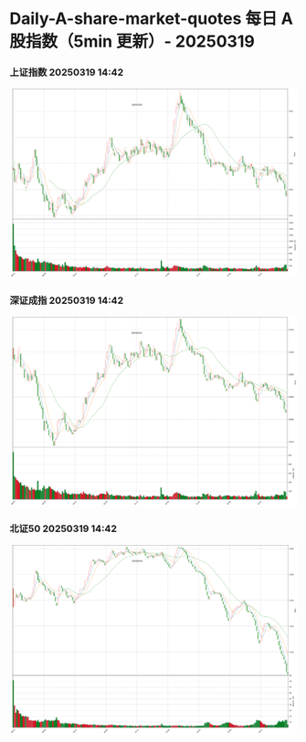 
# Daily-A-share-market-quotes 每日 A 股指数（5min 更新）- 20250319

### 上证指数 20250319 14:42
![](./fig/2025/3/20250319-sh000001.png)

### 深证成指 20250319 14:42
![](./fig/2025/3/20250319-sz399001.png)

### 北证50 20250319 14:42
![](./fig/2025/3/20250319-bj899050.png)

